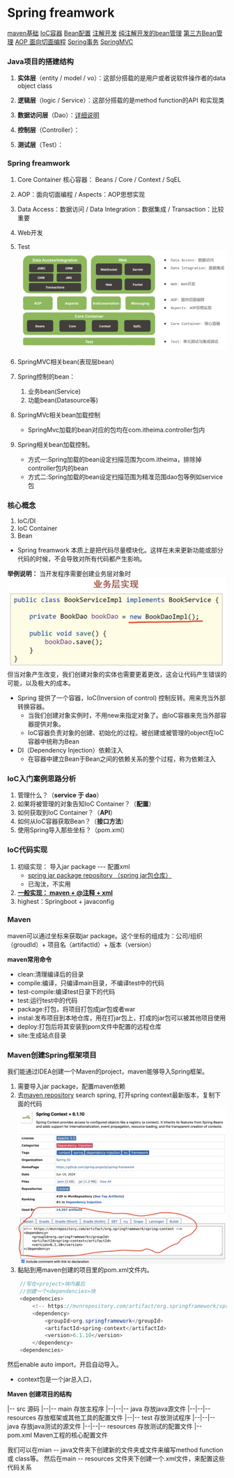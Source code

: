 # Spring freamwork

[maven基础](#table1)
[IoC容器](./2.IoC容器.md)
[Bean配置](./3.Bean配置概念(Dao).md)
[注解开发](./4.注解开发.md)
[纯注解开发的bean管理](./5.纯注解开发.md)
[第三方Bean管理](./6.第三方Bean管理.md)
[AOP 面向切面编程](./7.AOP.md)
[Spring事务](./8.Spring事务.md)
[SpringMVC](./9.SpringMVC.md)

### Java项目的搭建结构
1. **实体层**（entity / model / vo）：这部分搭载的是用户或者说软件操作者的data object class
   
2. **逻辑层**（logic / Service）：这部分搭载的是method function的API 和实现类

3. **数据访问层**（Dao）：[详细说明](./3.Dao.md)
   
4. **控制层**（Controller）：
   
5. **测试层**（Test）：
   

### Spring freamwork
1. Core Container 核心容器： Beans / Core / Context / SqEL
2. AOP：面向切面编程 / Aspects：AOP思想实现
3. Data Access：数据访问 / Data Integration：数据集成 / Transaction：比较重要
4. Web开发
5. Test
![image](./image/1720590181395.jpg)

1. SpringMVC相关bean(表现层bean)
2. Spring控制的bean：
   1. 业务bean(Service)
   2. 功能bean(Datasource等)

1. SpringMVc相关bean加载控制
   * SpringMvc加载的bean对应的包均在com.itheima.controller包内
2. Spring相关bean加载控制。
   * 方式一:Spring加载的bean设定扫描范围为com.itheima，排除掉controller包内的bean
   * 方式二:Spring加载的bean设定扫描范围为精准范围dao包等例如service包


### 核心概念
1. IoC/DI
2. IoC Container
3. Bean

* Spring freamwork 本质上是把代码尽量模块化。这样在未来更新功能或部分代码的时候，不会导致对所有代码都产生影响。

**举例说明：**
当开发程序需要创建业务层对象时
![image](./image/1720591006428.jpg)
但当对象产生改变，我们创建对象的实体也需要更着更改，这会让代码产生错误的可能，以及极大的成本。

* Spring 提供了一个容器，IoC(Inversion of control) 控制反转。用来充当外部转换容器。
  * 当我们创建对象实例时，不用new来指定对象了。由IoC容器来充当外部容器提供对象。
  * IoC容器负责对象的创建、初始化的过程。被创建或被管理的object在IoC容器中统称为Bean
* DI（Dependency Injection）依赖注入
  * 在容器中建立Bean于Bean之间的依赖关系的整个过程，称为依赖注入


### IoC入门案例思路分析
1. 管理什么？（**service 于 dao**）
2. 如果将被管理的对象告知IoC Container？（**配置**）
3. 如何获取到IoC Container？（**API**）
4. 如何从IoC容器获取Bean？（**接口方法**）
5. 使用Spring导入那些坐标？（pom.xml）


### IoC代码实现
1. 初级实现： 导入jar package --- 配置xml 
   * [spring jar package repository （spring jar包仓库）](repo.spring.io/webapp/#/home)
   * 已淘汰，不实用
2. **[一般实现： maven + @注释 + xml](#table1)**
3. highest：Springboot + javaconfig

### <a id="table1">Maven</a> 
maven可以通过坐标来获取jar package。这个坐标的组成为：公司/组织（groudId）+ 项目名（artifactId）+ 版本（version）

**maven常用命令**
*  clean:清理编译后的目录
*  compile:编译，只编译main目录，不编译test中的代码
*  test-compile:编译test日录下的代码
*  test:运行test中的代码
*  package:打包，将项目打包成jar包或者war
*  instal:发布项目到本地仓库，用在打jar包上，打成的jar包可以被其他项目使用
*  deploy:打包后将其安装到pom文件中配置的远程仓库
*  site:生成站点目录

### <a id="table1">Maven创建Spring框架项目</a>
   
   我们能通过IDEA创建一个Maven的project，maven能够导入Spring框架。
   
   1. 需要导入jar package，配置maven依赖
   2. 去[maven repository](https://mvnrepository.com/) search spring, 打开spring context最新版本，复制下面的代码
   ![](./image/1720600145274.jpg)
   3. 黏贴到用maven创建的项目里的pom.xml文件内。
```java
    //写在<project>块内最后
    //创建一个<dependencies>块
    <dependencies>
        <!-- https://mvnrepository.com/artifact/org.springframework/spring-context -->
        <dependency>
            <groupId>org.springframework</groupId>
            <artifactId>spring-context</artifactId>
            <version>6.1.10</version>
        </dependency>
    <dependencies>
```
然后enable auto import，开启自动导入。
* context包是一个jar总入口，

**Maven 创建项目的结构**

|-- src                 源码
|--|-- main             存放主程序
|--|--|-- java          存放java源文件
|--|--|-- resources     存放框架或其他工具的配置文件
|--|-- test             存放测试程序
|--|--|-- java          存放java测试的源文件
|--|--|-- resources     存放测试的配置文件
|-- pom.xml             Maven工程的核心配置文件

我们可以在mian -- java文件夹下创建新的文件夹或文件来编写method function 或 class等。
然后在main -- resources 文件夹下创建一个.xml文件，来配置这些代码关系
